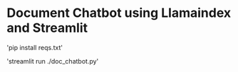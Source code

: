 # Document Chatbot using Llamaindex and Streamlit

'pip install reqs.txt'

'streamlit run ./doc_chatbot.py'